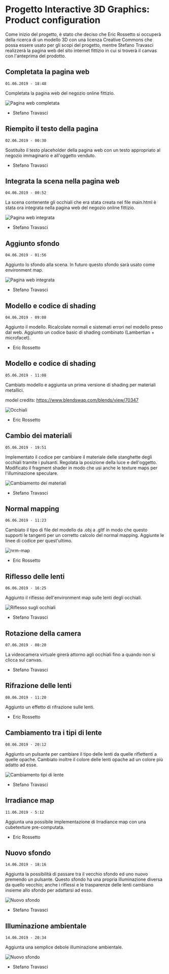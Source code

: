 # Progetto Interactive 3D Graphics: Product configuration

Come inizio del progetto, è stato che deciso che Eric Rossetto si occuperà della ricerca di un modello 3D con una licenza Creative Commons che possa essere usato per gli scopi del progetto, mentre Stefano Travasci realizzerà la pagina web del sito internet fittizio in cui si troverà il canvas con l'anteprima del prodotto.

## Completata la pagina web
```01.06.2019 - 18:48```

Completata la pagina web del negozio online fittizio.

![Pagina web completata](https://raw.githubusercontent.com/interactive3dgraphicscourse-uniud-2019/product-configuration-2019-travasci-rossetto/master/screenshots/Completata%20pagina%20web.PNG)

- Stefano Travasci

## Riempito il testo della pagina
```02.06.2019 - 00:30```

Sostituito il testo placeholder della pagina web con un testo appropriato al negozio immaginario e all'oggetto venduto.

- Stefano Travasci

## Integrata la scena nella pagina web
```04.06.2019 - 00:52```

La scena contenente gli occhiali che era stata creata nel file main.html è stata ora integrata nella pagina web del negozio online fittizio.

![Pagina web integrata](https://raw.githubusercontent.com/interactive3dgraphicscourse-uniud-2019/product-configuration-2019-travasci-rossetto/master/screenshots/integrata%20la%20scena.PNG)

- Stefano Travasci

## Aggiunto sfondo
```04.06.2019 - 01:56```

Aggiunto lo sfondo alla scena. In futuro questo sfondo sarà usato come environment map.

![Pagina web integrata](https://raw.githubusercontent.com/interactive3dgraphicscourse-uniud-2019/product-configuration-2019-travasci-rossetto/master/screenshots/aggiunto%20sfondo.PNG)

- Stefano Travasci

## Modello e codice di shading
```04.06.2019 - 09:08```

Aggiunto il modello. Ricalcolate normali e sistemati errori nel modello preso dal web. Aggiunto un codice basic di shading combinato (Lambertian + microfacet).

- Eric Rossetto

## Modello e codice di shading
```05.06.2019 - 11:08```

Cambiato modello e aggiunta un prima versione di shading per materiali metallici.

model credits:  https://www.blendswap.com/blends/view/70347

![Occhiali](https://raw.githubusercontent.com/interactive3dgraphicscourse-uniud-2019/product-configuration-2019-travasci-rossetto/master/screenshots/glasses_first_render.png)

- Eric Rossetto

## Cambio dei materiali
```05.06.2019 - 19:51```

Implementato il codice per cambiare il materiale delle stanghette degli occhiali tramite i pulsanti. Regolata la posizione della luce e dell'oggetto. Modificato il fragment shader in modo che usi anche le texture maps per l'illuminazione speculare.

![Cambiamento dei materiali](https://raw.githubusercontent.com/interactive3dgraphicscourse-uniud-2019/product-configuration-2019-travasci-rossetto/master/screenshots/CambioMateriali.PNG)

- Stefano Travasci

## Normal mapping
```06.06.2019 - 11:23```

Cambiato il tipo di file del modello da .obj a .gltf in modo che questo supporti le tangenti per un corretto calcolo del normal mapping. Aggiunte le linee di codice per quest'ultimo.

![nrm-map](https://github.com/interactive3dgraphicscourse-uniud-2019/product-configuration-2019-travasci-rossetto/blob/master/images/normal_mapping.png)

- Eric Rossetto

## Riflesso delle lenti
```06.06.2019 - 16:25```

Aggiunto il riflesso dell'environment map sulle lenti degli occhiali.

![Riflesso sugli occhiali](https://raw.githubusercontent.com/interactive3dgraphicscourse-uniud-2019/product-configuration-2019-travasci-rossetto/master/screenshots/Aggiunto%20riflesso%20delle%20lenti.PNG)

- Stefano Travasci

## Rotazione della camera
```07.06.2019 - 00:20```

La videocamera virtuale girerà attorno agli occhiali fino a quando non si clicca sul canvas.

- Stefano Travasci

## Rifrazione delle lenti
```08.06.2019 - 11:20```

Aggiunto un effetto di rifrazione sulle lenti. 

- Eric Rossetto

## Cambiamento tra i tipi di lente
```08.06.2019 - 20:12```

Aggiunto un pulsante per cambiare il tipo delle lenti da quelle riflettenti a quelle opache. Cambiato inoltre il colore delle lenti opache ad un colore più adatto ad esse.

![Cambiamento tipi di lente](https://raw.githubusercontent.com/interactive3dgraphicscourse-uniud-2019/product-configuration-2019-travasci-rossetto/master/screenshots/Pulsante%20cambio%20delle%20lenti.PNG)

- Stefano Travasci

## Irradiance map
```11.06.2019 - 5:12```

Aggiunta una possibile implementazione di Irradiance map con una cubetexture pre-computata.

- Eric Rossetto

## Nuovo sfondo
```14.06.2019 - 18:16```

Aggiunta la possibilità di passare tra il vecchio sfondo ed uno nuovo premendo un pulsante. Questo sfondo ha una propria illuminazione diversa da quello vecchio; anche i riflessi e le trasparenze delle lenti cambiano insieme allo sfondo per adattarsi ad esso.

![Nuovo sfondo](https://raw.githubusercontent.com/interactive3dgraphicscourse-uniud-2019/product-configuration-2019-travasci-rossetto/master/screenshots/nuovo%20sfondo.PNG)

- Stefano Travasci

## Illuminazione ambientale
```14.06.2019 - 20:34```

Aggiunta una semplice debole illuminazione ambientale.

![Nuovo sfondo](https://github.com/interactive3dgraphicscourse-uniud-2019/product-configuration-2019-travasci-rossetto/blob/master/screenshots/illuminazione%20ambientale.PNG)

- Stefano Travasci
